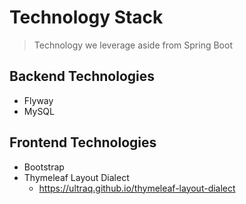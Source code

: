 # Technology Stack
> Technology we leverage aside from Spring Boot

## Backend Technologies
- Flyway
- MySQL

## Frontend Technologies
- Bootstrap
- Thymeleaf Layout Dialect
  - https://ultraq.github.io/thymeleaf-layout-dialect